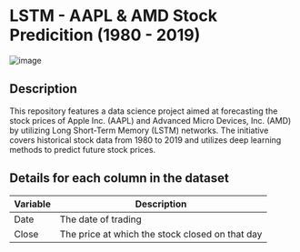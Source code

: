 # LSTM - AAPL & AMD Stock Predicition (1980 - 2019)

![image](https://github.com/user-attachments/assets/4081ebda-de3e-4138-964f-dfbc7ae98869)
## Description
This repository features a data science project aimed at forecasting the stock prices of Apple Inc. (AAPL) and Advanced Micro Devices, Inc. (AMD) by utilizing Long Short-Term Memory (LSTM) networks. The initiative covers historical stock data from 1980 to 2019 and utilizes deep learning methods to predict future stock prices.

## Details for each column in the dataset
| Variable        | Description                                                |
|-----------------|------------------------------------------------------------|
| Date            | The date of trading                                        |
| Close           | The price at which the stock closed on that day            |
